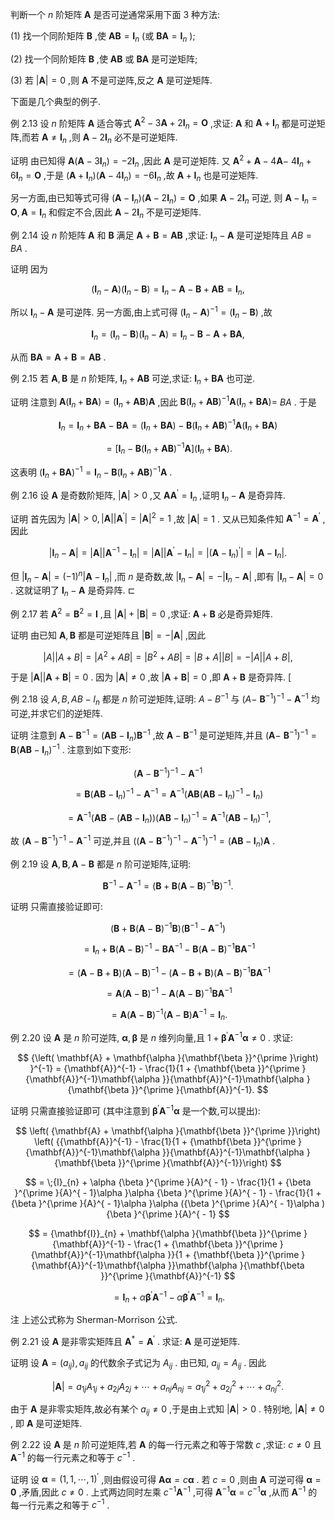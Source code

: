 判断一个 $n$ 阶矩阵 $\mathbf{A}$ 是否可逆通常采用下面 3 种方法:

(1) 找一个同阶矩阵 $\mathbf{B}$ ,使 $\mathbf{A}\mathbf{B} = {\mathbf{I}}_{n}$ (或 $\mathbf{B}\mathbf{A} = {\mathbf{I}}_{n}$ );

(2) 找一个同阶矩阵 $\mathbf{B}$ ,使 $\mathbf{{AB}}$ 或 $\mathbf{{BA}}$ 是可逆矩阵;

(3) 若 $\left| \mathbf{A}\right| = 0$ ,则 $\mathbf{A}$ 不是可逆阵,反之 $\mathbf{A}$ 是可逆矩阵.

下面是几个典型的例子.

例 2.13 设 $n$ 阶矩阵 $\mathbf{A}$ 适合等式 ${\mathbf{A}}^{2} - 3\mathbf{A} + 2{\mathbf{I}}_{n} = \mathbf{O}$ ,求证: $\mathbf{A}$ 和 $\mathbf{A} + {\mathbf{I}}_{n}$ 都是可逆矩阵,而若 $\mathbf{A} \neq {\mathbf{I}}_{n}$ ,则 $\mathbf{A} - 2{\mathbf{I}}_{n}$ 必不是可逆矩阵.

证明 由已知得 $\mathbf{A}\left( {\mathbf{A} - 3{\mathbf{I}}_{n}}\right) = - 2{\mathbf{I}}_{n}$ ,因此 $\mathbf{A}$ 是可逆矩阵. 又 ${\mathbf{A}}^{2} + \mathbf{A} - 4\mathbf{A} -$ $4{\mathbf{I}}_{n} + 6{\mathbf{I}}_{n} = \mathbf{O}$ ,于是 $\left( {\mathbf{A} + {\mathbf{I}}_{n}}\right) \left( {\mathbf{A} - 4{\mathbf{I}}_{n}}\right) = - 6{\mathbf{I}}_{n}$ ,故 $\mathbf{A} + {\mathbf{I}}_{n}$ 也是可逆矩阵.

另一方面,由已知等式可得 $\left( {\mathbf{A} - {\mathbf{I}}_{n}}\right) \left( {\mathbf{A} - 2{\mathbf{I}}_{n}}\right) = \mathbf{O}$ ,如果 $\mathbf{A} - 2{\mathbf{I}}_{n}$ 可逆, 则 $\mathbf{A} - {\mathbf{I}}_{n} = \mathbf{O},\mathbf{A} = {\mathbf{I}}_{n}$ 和假定不合,因此 $\mathbf{A} - 2{\mathbf{I}}_{n}$ 不是可逆矩阵.

例 2.14 设 $n$ 阶矩阵 $\mathbf{A}$ 和 $\mathbf{B}$ 满足 $\mathbf{A} + \mathbf{B} = \mathbf{A}\mathbf{B}$ ,求证: ${\mathbf{I}}_{n} - \mathbf{A}$ 是可逆矩阵且 ${AB} = {BA}$ .

证明 因为

$$
\left( {{\mathbf{I}}_{n} - \mathbf{A}}\right) \left( {{\mathbf{I}}_{n} - \mathbf{B}}\right) = {\mathbf{I}}_{n} - \mathbf{A} - \mathbf{B} + \mathbf{A}\mathbf{B} = {\mathbf{I}}_{n},
$$

所以 ${\mathbf{I}}_{n} - \mathbf{A}$ 是可逆阵. 另一方面,由上式可得 ${\left( {\mathbf{I}}_{n} - \mathbf{A}\right) }^{-1} = \left( {{\mathbf{I}}_{n} - \mathbf{B}}\right)$ ,故

$$
{\mathbf{I}}_{n} = \left( {{\mathbf{I}}_{n} - \mathbf{B}}\right) \left( {{\mathbf{I}}_{n} - \mathbf{A}}\right) = {\mathbf{I}}_{n} - \mathbf{B} - \mathbf{A} + \mathbf{B}\mathbf{A},
$$

从而 $\mathbf{B}\mathbf{A} = \mathbf{A} + \mathbf{B} = \mathbf{A}\mathbf{B}$ .

例 2.15 若 $\mathbf{A},\mathbf{B}$ 是 $n$ 阶矩阵, ${\mathbf{I}}_{n} + \mathbf{A}\mathbf{B}$ 可逆,求证: ${\mathbf{I}}_{n} + \mathbf{B}\mathbf{A}$ 也可逆.

证明 注意到 $\mathbf{A}\left( {{\mathbf{I}}_{n} + \mathbf{B}\mathbf{A}}\right) = \left( {{\mathbf{I}}_{n} + \mathbf{A}\mathbf{B}}\right) \mathbf{A}$ ,因此 $\mathbf{B}{\left( {\mathbf{I}}_{n} + \mathbf{A}\mathbf{B}\right) }^{-1}\mathbf{A}\left( {{\mathbf{I}}_{n} + \mathbf{B}\mathbf{A}}\right) =$ ${BA}$ . 于是

$$
{\mathbf{I}}_{n} = {\mathbf{I}}_{n} + \mathbf{B}\mathbf{A} - \mathbf{B}\mathbf{A} = \left( {{\mathbf{I}}_{n} + \mathbf{B}\mathbf{A}}\right) - \mathbf{B}{\left( {\mathbf{I}}_{n} + \mathbf{A}\mathbf{B}\right) }^{-1}\mathbf{A}\left( {{\mathbf{I}}_{n} + \mathbf{B}\mathbf{A}}\right)
$$

$$
= \left\lbrack {{\mathbf{I}}_{n} - \mathbf{B}{\left( {\mathbf{I}}_{n} + \mathbf{A}\mathbf{B}\right) }^{-1}\mathbf{A}}\right\rbrack \left( {{\mathbf{I}}_{n} + \mathbf{B}\mathbf{A}}\right) .
$$

这表明 ${\left( {\mathbf{I}}_{n} + \mathbf{B}\mathbf{A}\right) }^{-1} = {\mathbf{I}}_{n} - \mathbf{B}{\left( {\mathbf{I}}_{n} + \mathbf{A}\mathbf{B}\right) }^{-1}\mathbf{A}$ .

例 2.16 设 $\mathbf{A}$ 是奇数阶矩阵, $\left| \mathbf{A}\right| > 0$ ,又 $\mathbf{A}{\mathbf{A}}^{\prime } = {\mathbf{I}}_{n}$ ,证明 ${\mathbf{I}}_{n} - \mathbf{A}$ 是奇异阵.

证明 首先因为 $\left| \mathbf{A}\right| > 0,\left| \mathbf{A}\right| \left| {\mathbf{A}}^{\prime }\right| = {\left| \mathbf{A}\right| }^{2} = 1$ ,故 $\left| \mathbf{A}\right| = 1$ . 又从已知条件知 ${\mathbf{A}}^{-1} = {\mathbf{A}}^{\prime }$ ,因此

$$
\left| {{\mathbf{I}}_{n} - \mathbf{A}}\right| = \left| \mathbf{A}\right| \left| {{\mathbf{A}}^{-1} - {\mathbf{I}}_{n}}\right| = \left| \mathbf{A}\right| \left| {{\mathbf{A}}^{\prime } - {\mathbf{I}}_{n}}\right| = \left| {\left( \mathbf{A} - {\mathbf{I}}_{n}\right) }^{\prime }\right| = \left| {\mathbf{A} - {\mathbf{I}}_{n}}\right| .
$$

但 $\left| {{\mathbf{I}}_{n} - \mathbf{A}}\right| = {\left( -1\right) }^{n}\left| {\mathbf{A} - {\mathbf{I}}_{n}}\right|$ ,而 $n$ 是奇数,故 $\left| {{\mathbf{I}}_{n} - \mathbf{A}}\right| = - \left| {{\mathbf{I}}_{n} - \mathbf{A}}\right|$ ,即有 $\left| {{\mathbf{I}}_{n} - \mathbf{A}}\right| = 0$ . 这就证明了 ${\mathbf{I}}_{n} - \mathbf{A}$ 是奇异阵. $\sqsubset$

例 2.17 若 ${\mathbf{A}}^{2} = {\mathbf{B}}^{2} = \mathbf{I}$ ,且 $\left| \mathbf{A}\right| + \left| \mathbf{B}\right| = 0$ ,求证: $\mathbf{A} + \mathbf{B}$ 必是奇异矩阵.

证明 由已知 $\mathbf{A},\mathbf{B}$ 都是可逆矩阵且 $\left| \mathbf{B}\right| = - \left| \mathbf{A}\right|$ ,因此

$$
\left| A\right| \left| {A + B}\right| = \left| {{A}^{2} + {AB}}\right| = \left| {{B}^{2} + {AB}}\right| = \left| {B + A}\right| \left| B\right| = - \left| A\right| \left| {A + B}\right| ,
$$

于是 $\left| \mathbf{A}\right| \left| {\mathbf{A} + \mathbf{B}}\right| = 0$ . 因为 $\left| \mathbf{A}\right| \neq 0$ ,故 $\left| {\mathbf{A} + \mathbf{B}}\right| = 0$ ,即 $\mathbf{A} + \mathbf{B}$ 是奇异阵. [

例 2.18 设 $A, B,{AB} - {I}_{n}$ 都是 $n$ 阶可逆矩阵,证明: $A - {B}^{-1}$ 与 $(A -$ ${\left. {\mathbf{B}}^{-1}\right) }^{-1} - {\mathbf{A}}^{-1}$ 均可逆,并求它们的逆矩阵.

证明 注意到 $\mathbf{A} - {\mathbf{B}}^{-1} = \left( {\mathbf{A}\mathbf{B} - {\mathbf{I}}_{n}}\right) {\mathbf{B}}^{-1}$ ,故 $\mathbf{A} - {\mathbf{B}}^{-1}$ 是可逆矩阵,并且 $(\mathbf{A} -$ ${\left. {\mathbf{B}}^{-1}\right) }^{-1} = \mathbf{B}{\left( \mathbf{{AB}} - {\mathbf{I}}_{n}\right) }^{-1}$ . 注意到如下变形:

$$
{\left( \mathbf{A} - {\mathbf{B}}^{-1}\right) }^{-1} - {\mathbf{A}}^{-1}
$$

$$
= \mathbf{B}{\left( \mathbf{{AB}} - {\mathbf{I}}_{n}\right) }^{-1} - {\mathbf{A}}^{-1} = {\mathbf{A}}^{-1}\left( {\mathbf{{AB}}{\left( \mathbf{{AB}} - {\mathbf{I}}_{n}\right) }^{-1} - {\mathbf{I}}_{n}}\right)
$$

$$
= {\mathbf{A}}^{-1}\left( {\mathbf{A}\mathbf{B} - \left( {\mathbf{A}\mathbf{B} - {\mathbf{I}}_{n}}\right) }\right) {\left( \mathbf{A}\mathbf{B} - {\mathbf{I}}_{n}\right) }^{-1} = {\mathbf{A}}^{-1}{\left( \mathbf{A}\mathbf{B} - {\mathbf{I}}_{n}\right) }^{-1},
$$

故 ${\left( \mathbf{A} - {\mathbf{B}}^{-1}\right) }^{-1} - {\mathbf{A}}^{-1}$ 可逆,并且 ${\left( {\left( \mathbf{A} - {\mathbf{B}}^{-1}\right) }^{-1} - {\mathbf{A}}^{-1}\right) }^{-1} = \left( {\mathbf{A}\mathbf{B} - {\mathbf{I}}_{n}}\right) \mathbf{A}$ .

例 2.19 设 $\mathbf{A},\mathbf{B},\mathbf{A} - \mathbf{B}$ 都是 $n$ 阶可逆矩阵,证明:

$$
{\mathbf{B}}^{-1} - {\mathbf{A}}^{-1} = {\left( \mathbf{B} + \mathbf{B}{\left( \mathbf{A} - \mathbf{B}\right) }^{-1}\mathbf{B}\right) }^{-1}.
$$

证明 只需直接验证即可:

$$
\left( {\mathbf{B} + \mathbf{B}{\left( \mathbf{A} - \mathbf{B}\right) }^{-1}\mathbf{B}}\right) \left( {{\mathbf{B}}^{-1} - {\mathbf{A}}^{-1}}\right)
$$

$$
= {\mathbf{I}}_{n} + \mathbf{B}{\left( \mathbf{A} - \mathbf{B}\right) }^{-1} - \mathbf{B}{\mathbf{A}}^{-1} - \mathbf{B}{\left( \mathbf{A} - \mathbf{B}\right) }^{-1}\mathbf{B}{\mathbf{A}}^{-1}
$$

$$
= \left( {\mathbf{A} - \mathbf{B} + \mathbf{B}}\right) {\left( \mathbf{A} - \mathbf{B}\right) }^{-1} - \left( {\mathbf{A} - \mathbf{B} + \mathbf{B}}\right) {\left( \mathbf{A} - \mathbf{B}\right) }^{-1}\mathbf{B}{\mathbf{A}}^{-1}
$$

$$
= \mathbf{A}{\left( \mathbf{A} - \mathbf{B}\right) }^{-1} - \mathbf{A}{\left( \mathbf{A} - \mathbf{B}\right) }^{-1}\mathbf{B}{\mathbf{A}}^{-1}
$$

$$
= \mathbf{A}{\left( \mathbf{A} - \mathbf{B}\right) }^{-1}\left( {\mathbf{A} - \mathbf{B}}\right) {\mathbf{A}}^{-1} = {\mathbf{I}}_{n}.
$$

例 2.20 设 $\mathbf{A}$ 是 $n$ 阶可逆阵, $\mathbf{\alpha },\mathbf{\beta }$ 是 $n$ 维列向量,且 $1 + {\mathbf{\beta }}^{\prime }{\mathbf{A}}^{-1}\mathbf{\alpha } \neq 0$ . 求证:

$$
{\left( \mathbf{A} + \mathbf{\alpha }{\mathbf{\beta }}^{\prime }\right) }^{-1} = {\mathbf{A}}^{-1} - \frac{1}{1 + {\mathbf{\beta }}^{\prime }{\mathbf{A}}^{-1}\mathbf{\alpha }}{\mathbf{A}}^{-1}\mathbf{\alpha }{\mathbf{\beta }}^{\prime }{\mathbf{A}}^{-1}.
$$

证明 只需直接验证即可 (其中注意到 ${\mathbf{\beta }}^{\prime }{\mathbf{A}}^{-1}\mathbf{\alpha }$ 是一个数,可以提出):

$$
\left( {\mathbf{A} + \mathbf{\alpha }{\mathbf{\beta }}^{\prime }}\right) \left( {{\mathbf{A}}^{-1} - \frac{1}{1 + {\mathbf{\beta }}^{\prime }{\mathbf{A}}^{-1}\mathbf{\alpha }}{\mathbf{A}}^{-1}\mathbf{\alpha }{\mathbf{\beta }}^{\prime }{\mathbf{A}}^{-1}}\right)
$$

$$
= \;{I}_{n} + \alpha {\beta }^{\prime }{A}^{ - 1} - \frac{1}{1 + {\beta }^{\prime }{A}^{ - 1}\alpha }\alpha {\beta }^{\prime }{A}^{ - 1} - \frac{1}{1 + {\beta }^{\prime }{A}^{ - 1}\alpha }\alpha ({\beta }^{\prime }{A}^{ - 1}\alpha ){\beta }^{\prime }{A}^{ - 1}
$$

$$
= {\mathbf{I}}_{n} + \mathbf{\alpha }{\mathbf{\beta }}^{\prime }{\mathbf{A}}^{-1} - \frac{1 + {\mathbf{\beta }}^{\prime }{\mathbf{A}}^{-1}\mathbf{\alpha }}{1 + {\mathbf{\beta }}^{\prime }{\mathbf{A}}^{-1}\mathbf{\alpha }}\mathbf{\alpha }{\mathbf{\beta }}^{\prime }{\mathbf{A}}^{-1}
$$

$$
= {\mathbf{I}}_{n} + \alpha {\mathbf{\beta }}^{\prime }{\mathbf{A}}^{-1} - \alpha {\mathbf{\beta }}^{\prime }{\mathbf{A}}^{-1} = {\mathbf{I}}_{n}.
$$

注 上述公式称为 Sherman-Morrison 公式.

例 2.21 设 $\mathbf{A}$ 是非零实矩阵且 ${\mathbf{A}}^{ * } = {\mathbf{A}}^{\prime }$ . 求证: $\mathbf{A}$ 是可逆矩阵.

证明 设 $\mathbf{A} = \left( {a}_{ij}\right) ,{a}_{ij}$ 的代数余子式记为 ${A}_{ij}$ . 由已知, ${a}_{ij} = {A}_{ij}$ . 因此

$$
\left| \mathbf{A}\right| = {a}_{1j}{A}_{1j} + {a}_{2j}{A}_{2j} + \cdots + {a}_{nj}{A}_{nj} = {a}_{1j}^{2} + {a}_{2j}^{2} + \cdots + {a}_{nj}^{2}.
$$

由于 $\mathbf{A}$ 是非零实矩阵,故必有某个 ${a}_{ij} \neq 0$ ,于是由上式知 $\left| \mathbf{A}\right| > 0$ . 特别地, $\left| \mathbf{A}\right| \neq 0$ , 即 $\mathbf{A}$ 是可逆矩阵.

例 2.22 设 $\mathbf{A}$ 是 $n$ 阶可逆矩阵,若 $\mathbf{A}$ 的每一行元素之和等于常数 $c$ ,求证: $c \neq 0$ 且 ${\mathbf{A}}^{-1}$ 的每一行元素之和等于 ${c}^{-1}$ .

证明 设 $\mathbf{\alpha } = {\left( 1,1,\cdots ,1\right) }^{\prime }$ ,则由假设可得 $\mathbf{A}\mathbf{\alpha } = c\mathbf{\alpha }$ . 若 $c = 0$ ,则由 $\mathbf{A}$ 可逆可得 $\mathbf{\alpha } = \mathbf{0}$ ,矛盾,因此 $c \neq 0$ . 上式两边同时左乘 ${c}^{-1}{\mathbf{A}}^{-1}$ ,可得 ${\mathbf{A}}^{-1}\mathbf{\alpha } = {c}^{-1}\mathbf{\alpha }$ ,从而 ${\mathbf{A}}^{-1}$ 的每一行元素之和等于 ${c}^{-1}$ .